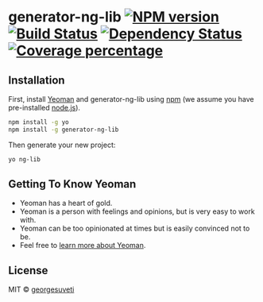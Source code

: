 # generator-ng-lib [![NPM version][npm-image]][npm-url] [![Build Status][travis-image]][travis-url] [![Dependency Status][daviddm-image]][daviddm-url] [![Coverage percentage][coveralls-image]][coveralls-url]
> 

## Installation

First, install [Yeoman](http://yeoman.io) and generator-ng-lib using [npm](https://www.npmjs.com/) (we assume you have pre-installed [node.js](https://nodejs.org/)).

```bash
npm install -g yo
npm install -g generator-ng-lib
```

Then generate your new project:

```bash
yo ng-lib
```

## Getting To Know Yeoman

 * Yeoman has a heart of gold.
 * Yeoman is a person with feelings and opinions, but is very easy to work with.
 * Yeoman can be too opinionated at times but is easily convinced not to be.
 * Feel free to [learn more about Yeoman](http://yeoman.io/).

## License

MIT © [georgesuveti]()


[npm-image]: https://badge.fury.io/js/generator-ng-lib.svg
[npm-url]: https://npmjs.org/package/generator-ng-lib
[travis-image]: https://travis-ci.org/gsuveti/generator-ng-lib.svg?branch=master
[travis-url]: https://travis-ci.org/gsuveti/generator-ng-lib
[daviddm-image]: https://david-dm.org/gsuveti/generator-ng-lib.svg?theme=shields.io
[daviddm-url]: https://david-dm.org/gsuveti/generator-ng-lib
[coveralls-image]: https://coveralls.io/repos/gsuveti/generator-ng-lib/badge.svg
[coveralls-url]: https://coveralls.io/r/gsuveti/generator-ng-lib
